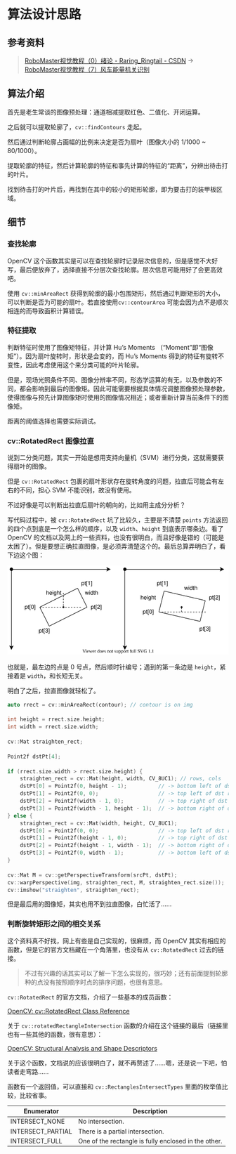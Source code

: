 # 算法设计思路

## 参考资料

> [RoboMaster视觉教程（0）绪论 - Raring_Ringtail - CSDN](https://blog.csdn.net/u010750137/article/details/90698203) -> [RoboMaster视觉教程（7）风车能量机关识别](https://blog.csdn.net/u010750137/article/details/98503529)

## 算法介绍

首先是老生常谈的图像预处理：通道相减提取红色、二值化、开闭运算。

之后就可以提取轮廓了，`cv::findContours` 走起。

然后通过判断轮廓占画幅的比例来决定是否为扇叶（图像大小的 1/1000 ~ 80/1000）。

提取轮廓的特征，然后计算轮廓的特征和事先计算的特征的“距离”，分辨出待击打的叶片。

找到待击打的叶片后，再找到在其中的较小的矩形轮廓，即为要击打的装甲板区域。



## 细节

### 查找轮廓

OpenCV 这个函数其实是可以在查找轮廓时记录层次信息的，但是感觉不大好写，最后便放弃了，选择直接不分层次查找轮廓。层次信息可能用好了会更高效吧。

使用 `cv::minAreaRect` 获得到轮廓的最小包围矩形，然后通过判断矩形的大小，可以判断是否为可能的扇叶。若直接使用`cv::contourArea` 可能会因为点不是顺次相连的而导致面积计算错误。

### 特征提取

判断特征时使用了图像矩特征，并计算 Hu’s Moments （“Moment”即“图像矩”）。因为扇叶旋转时，形状是会变的，而 Hu’s Moments 得到的特征有旋转不变性，因此考虑使用这个来分类可能的叶片轮廓。

但是，现场光照条件不同、图像分辨率不同，形态学运算的有无，以及参数的不同，都会影响到最后的图像矩。因此可能需要根据具体情况调整图像预处理参数，使得图像与预先计算图像矩时使用的图像情况相近；或者重新计算当前条件下的图像矩。

距离的阈值选择也需要实际调试。

### cv::RotatedRect 图像拉直

说到二分类问题，其实一开始是想用支持向量机（SVM）进行分类，这就需要获得扇叶的图像。

但是 `cv::RotatedRect` 包裹的扇叶形状存在旋转角度的问题，拉直后可能会有左右的不同，担心 SVM 不能识别，故没有使用。

不过好像是可以判断出拉直后扇叶的朝向的，比如用主成分分析？

写代码过程中，被 `cv::RotatedRect` 坑了比较久，主要是不清楚 `points` 方法返回的四个点到底是一个怎么样的顺序，以及 `width`、`height` 到底表示哪条边。看了 OpenCV 的文档以及网上的一些资料，也没有很明白，而且好像是错的（可能是太困了）。但是要想正确拉直图像，是必须弄清楚这个的。最后总算弄明白了，看下边这个图：

![cv::RotatedRect](./assets/RotatedRect.svg)

也就是，最左边的点是 0 号点，然后顺时针编号；遇到的第一条边是 `height`，紧接着是 `width`，和长短无关。



明白了之后，拉直图像就轻松了。



```cpp
auto rrect = cv::minAreaRect(contour); // contour is on img

int height = rrect.size.height;
int width = rrect.size.width;

cv::Mat straighten_rect;

Point2f dstPt[4];

if (rrect.size.width > rrect.size.height) {
    straighten_rect = cv::Mat(height, width, CV_8UC1); // rows, cols
    dstPt[0] = Point2f(0, height - 1);          // -> bottom left of dst rect
    dstPt[1] = Point2f(0, 0);                   // -> top left of dst rect
    dstPt[2] = Point2f(width - 1, 0);           // -> top right of dst rect
    dstPt[3] = Point2f(width - 1, height - 1);  // -> bottom right of dst rect
} else {
    straighten_rect = cv::Mat(width, height, CV_8UC1);
    dstPt[0] = Point2f(0, 0);                   // -> top left of dst rect
    dstPt[1] = Point2f(height - 1, 0);          // -> top right of dst rect
    dstPt[2] = Point2f(height - 1, width - 1);  // -> bottom right of dst rect
    dstPt[3] = Point2f(0, width - 1);           // -> bottom left of dst rect
}

cv::Mat M = cv::getPerspectiveTransform(srcPt, dstPt);
cv::warpPerspective(img, straighten_rect, M, straighten_rect.size());
cv::imshow("straighten", straighten_rect); 
```

但是最后用的图像矩，其实也用不到拉直图像，白忙活了……

### 判断旋转矩形之间的相交关系

这个资料真不好找，网上有些是自己实现的，很麻烦，而 OpenCV 其实有相应的函数，但是它的官方文档藏在一个角落里，也没有从 `cv::RotatedRect` 过去的链接。

> 不过有兴趣的话其实可以了解一下怎么实现的，很巧妙；还有前面提到轮廓种的点没有按照顺序时点的排序问题，也很有意思。

`cv::RotatedRect` 的官方文档，介绍了一些基本的成员函数：

[OpenCV: cv::RotatedRect Class Reference](https://docs.opencv.org/master/db/dd6/classcv_1_1RotatedRect.html)

关于 `cv::rotatedRectangleIntersection` 函数的介绍在这个链接的最后（链接里也有一些其他的函数，很有意思）：

[OpenCV: Structural Analysis and Shape Descriptors](https://docs.opencv.org/master/d3/dc0/group__imgproc__shape.html)

关于这个函数，文档说的应该很明白了，就不再赘述了……嗯，还是说一下吧，怕读者走弯路……

函数有一个返回值，可以直接和 `cv::RectanglesIntersectTypes` 里面的枚举值比较，比较省事。

| Enumerator        | Description                                          |
| ----------------- | ---------------------------------------------------- |
| INTERSECT_NONE    | No intersection.                                     |
| INTERSECT_PARTIAL | There is a partial intersection.                     |
| INTERSECT_FULL    | One of the rectangle is fully enclosed in the other. |

